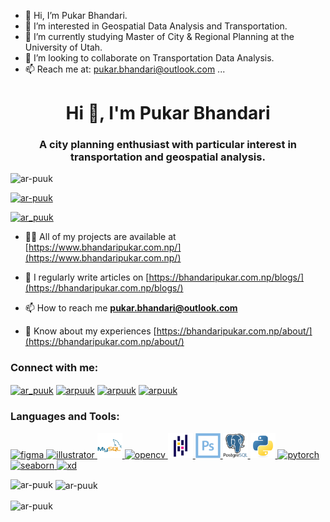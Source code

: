 - 👋 Hi, I’m Pukar Bhandari.
- 👀 I’m interested in Geospatial Data Analysis and Transportation.
- 🌱 I’m currently studying Master of City & Regional Planning at the University of Utah.
- 💞️ I’m looking to collaborate on Transportation Data Analysis.
- 📫 Reach me at: [pukar.bhandari@outlook.com](mailto:pukar.bhandari@outlook.com) ...

<!---
ar-puuk/ar-puuk is a ✨ special ✨ repository because its `README.md` (this file) appears on your GitHub profile.
You can click the Preview link to take a look at your changes.
--->

<h1 align="center">Hi 👋, I'm Pukar Bhandari</h1>
<h3 align="center">A city planning enthusiast with particular interest in transportation and geospatial analysis.</h3>

<p align="left"> <img src="https://komarev.com/ghpvc/?username=ar-puuk&label=Profile%20views&color=0e75b6&style=flat" alt="ar-puuk" /> </p>

<p align="left"> <a href="https://github.com/ryo-ma/github-profile-trophy"><img src="https://github-profile-trophy.vercel.app/?username=ar-puuk" alt="ar-puuk" /></a> </p>

<p align="left"> <a href="https://twitter.com/ar_puuk" target="blank"><img src="https://img.shields.io/twitter/follow/ar_puuk?logo=twitter&style=for-the-badge" alt="ar_puuk" /></a> </p>

- 👨‍💻 All of my projects are available at [https://www.bhandaripukar.com.np/](https://www.bhandaripukar.com.np/)

- 📝 I regularly write articles on [https://bhandaripukar.com.np/blogs/](https://bhandaripukar.com.np/blogs/)

- 📫 How to reach me **pukar.bhandari@outlook.com**

- 📄 Know about my experiences [https://bhandaripukar.com.np/about/](https://bhandaripukar.com.np/about/)

<h3 align="left">Connect with me:</h3>
<p align="left">
<a href="https://twitter.com/ar_puuk" target="blank"><img align="center" src="https://raw.githubusercontent.com/rahuldkjain/github-profile-readme-generator/master/src/images/icons/Social/twitter.svg" alt="ar_puuk" height="30" width="40" /></a>
<a href="https://linkedin.com/in/arpuuk" target="blank"><img align="center" src="https://raw.githubusercontent.com/rahuldkjain/github-profile-readme-generator/master/src/images/icons/Social/linked-in-alt.svg" alt="arpuuk" height="30" width="40" /></a>
<a href="https://instagram.com/arpuuk" target="blank"><img align="center" src="https://raw.githubusercontent.com/rahuldkjain/github-profile-readme-generator/master/src/images/icons/Social/instagram.svg" alt="arpuuk" height="30" width="40" /></a>
<a href="https://www.youtube.com/c/arpuuk" target="blank"><img align="center" src="https://raw.githubusercontent.com/rahuldkjain/github-profile-readme-generator/master/src/images/icons/Social/youtube.svg" alt="arpuuk" height="30" width="40" /></a>
</p>

<h3 align="left">Languages and Tools:</h3>
<p align="left"> <a href="https://www.figma.com/" target="_blank" rel="noreferrer"> <img src="https://www.vectorlogo.zone/logos/figma/figma-icon.svg" alt="figma" width="40" height="40"/> </a> <a href="https://www.adobe.com/in/products/illustrator.html" target="_blank" rel="noreferrer"> <img src="https://www.vectorlogo.zone/logos/adobe_illustrator/adobe_illustrator-icon.svg" alt="illustrator" width="40" height="40"/> </a> <a href="https://www.mysql.com/" target="_blank" rel="noreferrer"> <img src="https://raw.githubusercontent.com/devicons/devicon/master/icons/mysql/mysql-original-wordmark.svg" alt="mysql" width="40" height="40"/> </a> <a href="https://opencv.org/" target="_blank" rel="noreferrer"> <img src="https://www.vectorlogo.zone/logos/opencv/opencv-icon.svg" alt="opencv" width="40" height="40"/> </a> <a href="https://pandas.pydata.org/" target="_blank" rel="noreferrer"> <img src="https://raw.githubusercontent.com/devicons/devicon/2ae2a900d2f041da66e950e4d48052658d850630/icons/pandas/pandas-original.svg" alt="pandas" width="40" height="40"/> </a> <a href="https://www.photoshop.com/en" target="_blank" rel="noreferrer"> <img src="https://raw.githubusercontent.com/devicons/devicon/master/icons/photoshop/photoshop-line.svg" alt="photoshop" width="40" height="40"/> </a> <a href="https://www.postgresql.org" target="_blank" rel="noreferrer"> <img src="https://raw.githubusercontent.com/devicons/devicon/master/icons/postgresql/postgresql-original-wordmark.svg" alt="postgresql" width="40" height="40"/> </a> <a href="https://www.python.org" target="_blank" rel="noreferrer"> <img src="https://raw.githubusercontent.com/devicons/devicon/master/icons/python/python-original.svg" alt="python" width="40" height="40"/> </a> <a href="https://pytorch.org/" target="_blank" rel="noreferrer"> <img src="https://www.vectorlogo.zone/logos/pytorch/pytorch-icon.svg" alt="pytorch" width="40" height="40"/> </a> <a href="https://seaborn.pydata.org/" target="_blank" rel="noreferrer"> <img src="https://seaborn.pydata.org/_images/logo-mark-lightbg.svg" alt="seaborn" width="40" height="40"/> </a> <a href="https://www.adobe.com/products/xd.html" target="_blank" rel="noreferrer"> <img src="https://cdn.worldvectorlogo.com/logos/adobe-xd.svg" alt="xd" width="40" height="40"/> </a> </p>

<p><img align="left" src="https://github-readme-stats.vercel.app/api/top-langs?username=ar-puuk&show_icons=true&locale=en&layout=compact" alt="ar-puuk" /></p>

<p>&nbsp;<img align="center" src="https://github-readme-stats.vercel.app/api?username=ar-puuk&show_icons=true&locale=en" alt="ar-puuk" /></p>

<p><img align="center" src="https://github-readme-streak-stats.herokuapp.com/?user=ar-puuk&" alt="ar-puuk" /></p>

